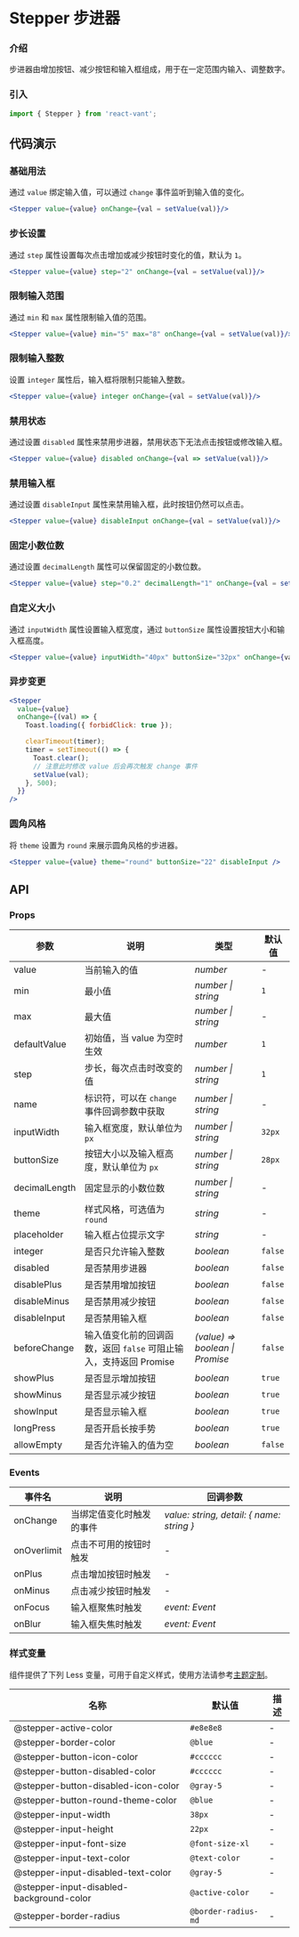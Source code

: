 # Stepper 步进器

### 介绍

步进器由增加按钮、减少按钮和输入框组成，用于在一定范围内输入、调整数字。

### 引入

```js
import { Stepper } from 'react-vant';
```

## 代码演示

### 基础用法

通过 `value` 绑定输入值，可以通过 `change` 事件监听到输入值的变化。

```jsx
<Stepper value={value} onChange={val = setValue(val)}/>
```

### 步长设置

通过 `step` 属性设置每次点击增加或减少按钮时变化的值，默认为 `1`。

```jsx
<Stepper value={value} step="2" onChange={val = setValue(val)}/>
```

### 限制输入范围

通过 `min` 和 `max` 属性限制输入值的范围。

```jsx
<Stepper value={value} min="5" max="8" onChange={val = setValue(val)}/>
```

### 限制输入整数

设置 `integer` 属性后，输入框将限制只能输入整数。

```jsx
<Stepper value={value} integer onChange={val = setValue(val)}/>
```

### 禁用状态

通过设置 `disabled` 属性来禁用步进器，禁用状态下无法点击按钮或修改输入框。

```jsx
<Stepper value={value} disabled onChange={val => setValue(val)}/>
```

### 禁用输入框

通过设置 `disableInput` 属性来禁用输入框，此时按钮仍然可以点击。

```jsx
<Stepper value={value} disableInput onChange={val = setValue(val)}/>
```

### 固定小数位数

通过设置 `decimalLength` 属性可以保留固定的小数位数。

```jsx
<Stepper value={value} step="0.2" decimalLength="1" onChange={val = setValue(val)}/>
```

### 自定义大小

通过 `inputWidth` 属性设置输入框宽度，通过 `buttonSize` 属性设置按钮大小和输入框高度。

```jsx
<Stepper value={value} inputWidth="40px" buttonSize="32px" onChange={val = setValue(val)} />
```

### 异步变更

```jsx
<Stepper
  value={value}
  onChange={(val) => {
    Toast.loading({ forbidClick: true });

    clearTimeout(timer);
    timer = setTimeout(() => {
      Toast.clear();
      // 注意此时修改 value 后会再次触发 change 事件
      setValue(val);
    }, 500);
  }}
/>
```

### 圆角风格

将 `theme` 设置为 `round` 来展示圆角风格的步进器。

```jsx
<Stepper value={value} theme="round" buttonSize="22" disableInput />
```

## API

### Props

| 参数 | 说明 | 类型 | 默认值 |
| --- | --- | --- | --- |
| value | 当前输入的值 | _number_ | - |
| min | 最小值 | _number \| string_ | `1` |
| max | 最大值 | _number \| string_ | - |
| defaultValue | 初始值，当 value 为空时生效 | _number_ | `1` |
| step | 步长，每次点击时改变的值 | _number \| string_ | `1` |
| name | 标识符，可以在 `change` 事件回调参数中获取 | _number \| string_ | - |
| inputWidth | 输入框宽度，默认单位为 `px` | _number \| string_ | `32px` |
| buttonSize | 按钮大小以及输入框高度，默认单位为 `px` | _number \| string_ | `28px` |
| decimalLength | 固定显示的小数位数 | _number \| string_ | - |
| theme | 样式风格，可选值为 `round` | _string_ | - |
| placeholder | 输入框占位提示文字 | _string_ | - |
| integer | 是否只允许输入整数 | _boolean_ | `false` |
| disabled | 是否禁用步进器 | _boolean_ | `false` |
| disablePlus | 是否禁用增加按钮 | _boolean_ | `false` |
| disableMinus | 是否禁用减少按钮 | _boolean_ | `false` |
| disableInput | 是否禁用输入框 | _boolean_ | `false` |
| beforeChange | 输入值变化前的回调函数，返回 `false` 可阻止输入，支持返回 Promise | _(value) => boolean \| Promise_ | `false` |
| showPlus | 是否显示增加按钮 | _boolean_ | `true` |
| showMinus | 是否显示减少按钮 | _boolean_ | `true` |
| showInput | 是否显示输入框 | _boolean_ | `true` |
| longPress | 是否开启长按手势 | _boolean_ | `true` |
| allowEmpty | 是否允许输入的值为空 | _boolean_ | `false` |

### Events

| 事件名    | 说明                     | 回调参数                                  |
| --------- | ------------------------ | ----------------------------------------- |
| onChange    | 当绑定值变化时触发的事件 | _value: string, detail: { name: string }_ |
| onOverlimit | 点击不可用的按钮时触发   | -                                         |
| onPlus      | 点击增加按钮时触发       | -                                         |
| onMinus     | 点击减少按钮时触发       | -                                         |
| onFocus     | 输入框聚焦时触发         | _event: Event_                            |
| onBlur      | 输入框失焦时触发         | _event: Event_                            |

### 样式变量

组件提供了下列 Less 变量，可用于自定义样式，使用方法请参考[主题定制](#/zh-CN/theme)。

| 名称                                     | 默认值              | 描述 |
| ---------------------------------------- | ------------------- | ---- |
| @stepper-active-color                    | `#e8e8e8`           | -    |
| @stepper-border-color                    | `@blue`             | -    |
| @stepper-button-icon-color               | `#cccccc`           | -    |
| @stepper-button-disabled-color           | `#cccccc`           | -    |
| @stepper-button-disabled-icon-color      | `@gray-5`           | -    |
| @stepper-button-round-theme-color        | `@blue`             | -    |
| @stepper-input-width                     | `38px`              | -    |
| @stepper-input-height                    | `22px`              | -    |
| @stepper-input-font-size                 | `@font-size-xl`     | -    |
| @stepper-input-text-color                | `@text-color`       | -    |
| @stepper-input-disabled-text-color       | `@gray-5`           | -    |
| @stepper-input-disabled-background-color | `@active-color`     | -    |
| @stepper-border-radius                   | `@border-radius-md` | -    |
